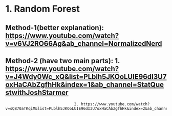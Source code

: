 # 1. Random Forest
## Method-1(better explanation): https://www.youtube.com/watch?v=v6VJ2RO66Ag&ab_channel=NormalizedNerd 

## Method-2 (have two main parts): 1. https://www.youtube.com/watch?v=J4Wdy0Wc_xQ&list=PLblh5JKOoLUIE96dI3U7oxHaCAbZgfhHk&index=1&ab_channel=StatQuestwithJoshStarmer
                                  2. https://www.youtube.com/watch?v=sQ870aTKqiM&list=PLblh5JKOoLUIE96dI3U7oxHaCAbZgfhHk&index=2&ab_channel=StatQuestwithJoshStarmer 
